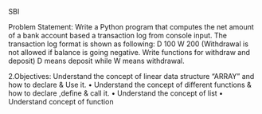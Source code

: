 SBI

Problem Statement: Write a Python program that computes the net amount of a bank account based a transaction log from console input. The transaction log format is shown as following: D 100 W 200 (Withdrawal is not allowed if balance is going negative. Write functions for withdraw and deposit) D means deposit while W means withdrawal.

2.Objectives:
Understand the concept of linear data structure “ARRAY” and how to declare & Use it. 
• Understand the concept of  different functions & how to declare ,define  & call it.
•	Understand the concept of list
•	Understand concept of function
